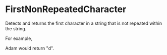 # FirstNonRepeatedCharacter
Detects and returns the first character in a string that is not repeated within the string.

For example,

Adam would return "d".
